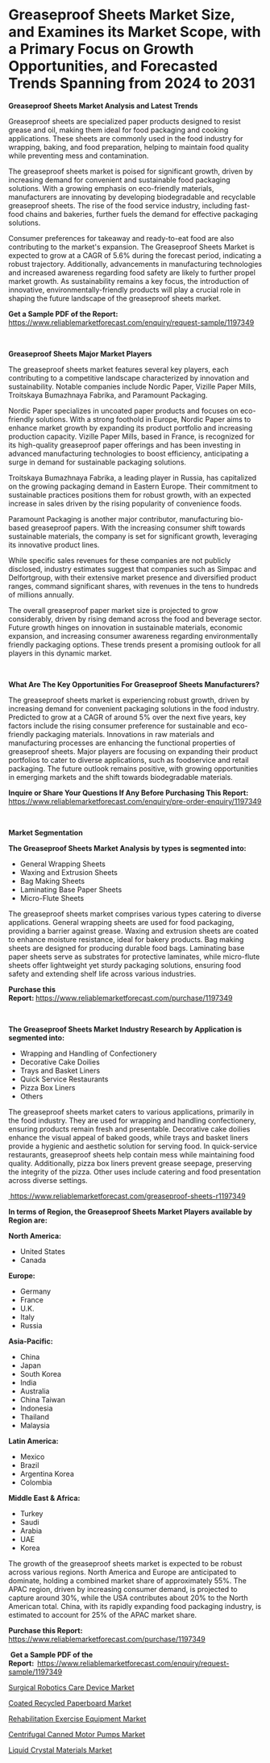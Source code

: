 <p><h1>Greaseproof Sheets Market Size, and Examines its Market Scope, with a Primary Focus on Growth Opportunities, and Forecasted Trends Spanning from 2024 to 2031</h1></p><p><strong>Greaseproof Sheets Market Analysis and Latest Trends</strong></p>
<p><p>Greaseproof sheets are specialized paper products designed to resist grease and oil, making them ideal for food packaging and cooking applications. These sheets are commonly used in the food industry for wrapping, baking, and food preparation, helping to maintain food quality while preventing mess and contamination.</p><p>The greaseproof sheets market is poised for significant growth, driven by increasing demand for convenient and sustainable food packaging solutions. With a growing emphasis on eco-friendly materials, manufacturers are innovating by developing biodegradable and recyclable greaseproof sheets. The rise of the food service industry, including fast-food chains and bakeries, further fuels the demand for effective packaging solutions. </p><p>Consumer preferences for takeaway and ready-to-eat food are also contributing to the market's expansion. The Greaseproof Sheets Market is expected to grow at a CAGR of 5.6% during the forecast period, indicating a robust trajectory. Additionally, advancements in manufacturing technologies and increased awareness regarding food safety are likely to further propel market growth. As sustainability remains a key focus, the introduction of innovative, environmentally-friendly products will play a crucial role in shaping the future landscape of the greaseproof sheets market.</p></p>
<p><strong>Get a Sample PDF of the Report:&nbsp;</strong> <a href="https://www.reliablemarketforecast.com/enquiry/request-sample/1197349?utm_campaign=1170&utm_medium=2&utm_source=Github&utm_content=ia&utm_term=10112024&utm_id=greaseproof-sheets">https://www.reliablemarketforecast.com/enquiry/request-sample/1197349</a></p>
<p>&nbsp;</p>
<p><strong>Greaseproof Sheets Major Market Players</strong></p>
<p><p>The greaseproof sheets market features several key players, each contributing to a competitive landscape characterized by innovation and sustainability. Notable companies include Nordic Paper, Vizille Paper Mills, Troitskaya Bumazhnaya Fabrika, and Paramount Packaging. </p><p>Nordic Paper specializes in uncoated paper products and focuses on eco-friendly solutions. With a strong foothold in Europe, Nordic Paper aims to enhance market growth by expanding its product portfolio and increasing production capacity. Vizille Paper Mills, based in France, is recognized for its high-quality greaseproof paper offerings and has been investing in advanced manufacturing technologies to boost efficiency, anticipating a surge in demand for sustainable packaging solutions.</p><p>Troitskaya Bumazhnaya Fabrika, a leading player in Russia, has capitalized on the growing packaging demand in Eastern Europe. Their commitment to sustainable practices positions them for robust growth, with an expected increase in sales driven by the rising popularity of convenience foods. </p><p>Paramount Packaging is another major contributor, manufacturing bio-based greaseproof papers. With the increasing consumer shift towards sustainable materials, the company is set for significant growth, leveraging its innovative product lines.</p><p>While specific sales revenues for these companies are not publicly disclosed, industry estimates suggest that companies such as Simpac and Delfortgroup, with their extensive market presence and diversified product ranges, command significant shares, with revenues in the tens to hundreds of millions annually.</p><p>The overall greaseproof paper market size is projected to grow considerably, driven by rising demand across the food and beverage sector. Future growth hinges on innovation in sustainable materials, economic expansion, and increasing consumer awareness regarding environmentally friendly packaging options. These trends present a promising outlook for all players in this dynamic market.</p></p>
<p>&nbsp;</p>
<p><strong>What Are The Key Opportunities For Greaseproof Sheets Manufacturers?</strong></p>
<p><p>The greaseproof sheets market is experiencing robust growth, driven by increasing demand for convenient packaging solutions in the food industry. Predicted to grow at a CAGR of around 5% over the next five years, key factors include the rising consumer preference for sustainable and eco-friendly packaging materials. Innovations in raw materials and manufacturing processes are enhancing the functional properties of greaseproof sheets. Major players are focusing on expanding their product portfolios to cater to diverse applications, such as foodservice and retail packaging. The future outlook remains positive, with growing opportunities in emerging markets and the shift towards biodegradable materials.</p></p>
<p><strong>Inquire or Share Your Questions If Any Before Purchasing This Report:</strong> <a href="https://www.reliablemarketforecast.com/enquiry/pre-order-enquiry/1197349?utm_campaign=1170&utm_medium=2&utm_source=Github&utm_content=ia&utm_term=10112024&utm_id=greaseproof-sheets">https://www.reliablemarketforecast.com/enquiry/pre-order-enquiry/1197349</a></p>
<p>&nbsp;</p>
<p><strong>Market Segmentation</strong></p>
<p><strong>The Greaseproof Sheets Market Analysis by types is segmented into:</strong></p>
<p><ul><li>General Wrapping Sheets</li><li>Waxing and Extrusion Sheets</li><li>Bag Making Sheets</li><li>Laminating Base Paper Sheets</li><li>Micro-Flute Sheets</li></ul></p>
<p><p>The greaseproof sheets market comprises various types catering to diverse applications. General wrapping sheets are used for food packaging, providing a barrier against grease. Waxing and extrusion sheets are coated to enhance moisture resistance, ideal for bakery products. Bag making sheets are designed for producing durable food bags. Laminating base paper sheets serve as substrates for protective laminates, while micro-flute sheets offer lightweight yet sturdy packaging solutions, ensuring food safety and extending shelf life across various industries.</p></p>
<p><strong>Purchase this Report:&nbsp;</strong><a href="https://www.reliablemarketforecast.com/purchase/1197349?utm_campaign=1170&utm_medium=2&utm_source=Github&utm_content=ia&utm_term=10112024&utm_id=greaseproof-sheets">https://www.reliablemarketforecast.com/purchase/1197349</a></p>
<p>&nbsp;</p>
<p><strong>The Greaseproof Sheets Market Industry Research by Application is segmented into:</strong></p>
<p><ul><li>Wrapping and Handling of Confectionery</li><li>Decorative Cake Doilies</li><li>Trays and Basket Liners</li><li>Quick Service Restaurants</li><li>Pizza Box Liners</li><li>Others</li></ul></p>
<p><p>The greaseproof sheets market caters to various applications, primarily in the food industry. They are used for wrapping and handling confectionery, ensuring products remain fresh and presentable. Decorative cake doilies enhance the visual appeal of baked goods, while trays and basket liners provide a hygienic and aesthetic solution for serving food. In quick-service restaurants, greaseproof sheets help contain mess while maintaining food quality. Additionally, pizza box liners prevent grease seepage, preserving the integrity of the pizza. Other uses include catering and food presentation across diverse settings.</p></p>
<p><a href="https://www.reliablemarketforecast.com/greaseproof-sheets-r1197349?utm_campaign=1170&utm_medium=2&utm_source=Github&utm_content=ia&utm_term=10112024&utm_id=greaseproof-sheets">&nbsp;https://www.reliablemarketforecast.com/greaseproof-sheets-r1197349</a></p>
<p><strong>In terms of Region, the Greaseproof Sheets Market Players available by Region are:</strong></p>
<p>
    <p> <strong> North America: </strong>
        <ul>
            <li>United States</li>
            <li>Canada</li>
        </ul>
        </p> 
    <p> <strong> Europe: </strong>
        <ul>
            <li>Germany</li>
            <li>France</li>
            <li>U.K.</li>
            <li>Italy</li>
            <li>Russia</li>
        </ul>
        </p> 
    <p> <strong> Asia-Pacific: </strong>
        <ul>
            <li>China</li>
            <li>Japan</li>
            <li>South Korea</li>
            <li>India</li>
            <li>Australia</li>
            <li>China Taiwan</li>
            <li>Indonesia</li>
            <li>Thailand</li>
            <li>Malaysia</li>
        </ul>
        </p> 
    <p> <strong> Latin America: </strong>
        <ul>
            <li>Mexico</li>
            <li>Brazil</li>
            <li>Argentina Korea</li>
            <li>Colombia</li>
        </ul>
        </p> 
    <p> <strong> Middle East & Africa: </strong>
        <ul>
            <li>Turkey</li>
            <li>Saudi</li>
            <li>Arabia</li>
            <li>UAE</li>
            <li>Korea</li>
        </ul>
    </p>
    </p>
<p><p>The growth of the greaseproof sheets market is expected to be robust across various regions. North America and Europe are anticipated to dominate, holding a combined market share of approximately 55%. The APAC region, driven by increasing consumer demand, is projected to capture around 30%, while the USA contributes about 20% to the North American total. China, with its rapidly expanding food packaging industry, is estimated to account for 25% of the APAC market share.</p></p>
<p><strong>Purchase this Report: </strong><a href="https://www.reliablemarketforecast.com/purchase/1197349?utm_campaign=1170&utm_medium=2&utm_source=Github&utm_content=ia&utm_term=10112024&utm_id=greaseproof-sheets">https://www.reliablemarketforecast.com/purchase/1197349</a></p>
<p>&nbsp;<strong>Get a Sample PDF of the Report:&nbsp;&nbsp;</strong><a href="https://www.reliablemarketforecast.com/enquiry/request-sample/1197349?utm_campaign=1170&utm_medium=2&utm_source=Github&utm_content=ia&utm_term=10112024&utm_id=greaseproof-sheets">https://www.reliablemarketforecast.com/enquiry/request-sample/1197349</a></p>
<p><strong></strong></p>
<p><p><a href="https://issuu.com/reportprime-2/docs/surgical-robotics-care-device-marke_431688cf4d1f2c?utm_campaign=1170&utm_medium=2&utm_source=Github&utm_content=ia&utm_term=10112024&utm_id=greaseproof-sheets">Surgical Robotics Care Device Market</a></p><p><a href="https://github.com/angilaguardtd7/Market-Research-Report-List-1/blob/main/coated-recycled-paperboard-market.md?utm_campaign=1170&utm_medium=2&utm_source=Github&utm_content=ia&utm_term=10112024&utm_id=greaseproof-sheets">Coated Recycled Paperboard Market</a></p><p><a href="https://issuu.com/reportprime-2/docs/rehabilitation-exercise-equipment-m_164b0af014f89b?utm_campaign=1170&utm_medium=2&utm_source=Github&utm_content=ia&utm_term=10112024&utm_id=greaseproof-sheets">Rehabilitation Exercise Equipment Market</a></p><p><a href="https://www.linkedin.com/pulse/investing-centrifugal-canned-motor-pumps-market-trends-leading-7d08f?utm_campaign=1170&utm_medium=2&utm_source=Github&utm_content=ia&utm_term=10112024&utm_id=greaseproof-sheets">Centrifugal Canned Motor Pumps Market</a></p><p><a href="https://github.com/padencrooks0o/Market-Research-Report-List-1/blob/main/liquid-crystal-materials-market.md?utm_campaign=1170&utm_medium=2&utm_source=Github&utm_content=ia&utm_term=10112024&utm_id=greaseproof-sheets">Liquid Crystal Materials Market</a></p></p>